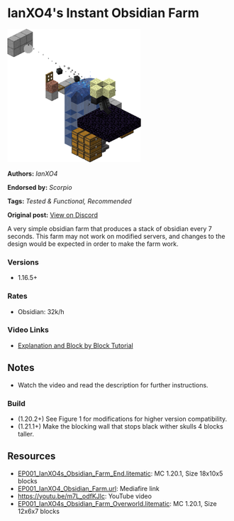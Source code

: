 # IanXO4's Instant Obsidian Farm
<img alt="image.png" src="images/image.png?raw=1" height="300px">

**Authors:** *IanXO4*

**Endorsed by:** *Scorpio*

**Tags:** *Tested & Functional, Recommended*

**Original post:** [View on Discord](https://discord.com/channels/913065809096638494/1392009168126218251)

A very simple obsidian farm that produces a stack of obsidian every 7 seconds. This farm may not work on modified servers, and changes to the design would be expected in order to make the farm work.
### Versions
- 1.16.5+
### Rates
- Obsidian: 32k/h
### Video Links
- [Explanation and Block by Block Tutorial](<https://www.youtube.com/watch?v=m7L_odfKJlc>)

## Notes
- Watch the video and read the description for further instructions.
### Build
- (1.20.2+) See Figure 1 for modifications for higher version compatibility.
- (1.21.1+) Make the blocking wall that stops black wither skulls 4 blocks taller.

## Resources
- [EP001_IanXO4s_Obsidian_Farm_End.litematic](attachments/EP001_IanXO4s_Obsidian_Farm_End.litematic): MC 1.20.1, Size 18x10x5 blocks
- [EP001_IanXO4_Obsidian_Farm.url](https://www.mediafire.com/file/ljxsii81yaxh7ev/IanXO4_Obsidian_Farm.zip/file): Mediafire link
- https://youtu.be/m7L_odfKJlc: YouTube video
- [EP001_IanXO4s_Obsidian_Farm_Overworld.litematic](attachments/EP001_IanXO4s_Obsidian_Farm_Overworld.litematic): MC 1.20.1, Size 12x6x7 blocks
